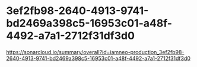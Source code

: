 # 3ef2fb98-2640-4913-9741-bd2469a398c5-16953c01-a48f-4492-a7a1-2712f31df3d0
https://sonarcloud.io/summary/overall?id=iamneo-production_3ef2fb98-2640-4913-9741-bd2469a398c5-16953c01-a48f-4492-a7a1-2712f31df3d0
